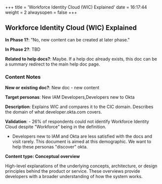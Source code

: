 +++
title = 'Workforce Identity Cloud (WIC) Explained'
date = 16:17:44
weight = 2
alwaysopen = false
+++

## Workforce Identity Cloud (WIC) Explained

**In Phase 1?**: "No, new content can be created at later phase."

**In Phase 2?**: TBD

**Related to help docs?**: Maybe. If a help doc already exists, this doc can be a summary redirect to the main help doc page.



### Content Notes

**New or existing doc?**: New doc - new content

**Target personas**: New IAM Developers,Developers new to Okta

**Description**: Explains WIC and compares it to the CIC domain. Describes the domain of what developer.okta.com covers.

**Validation**: - 26% of respondents could not identify Workforce Identity Cloud despite "Workforce" being in the definition.
- Developers new to IAM and Okta are less satisfied with the docs and visit rarely. This document is aimed at this demographic. We want to help these personas "discover" okta.

**Content type: Conceptual overview**

High-level explanations of the underlying concepts, architecture, or design principles behind the product or service. These overviews provide developers with a broader understanding of how the system works.


